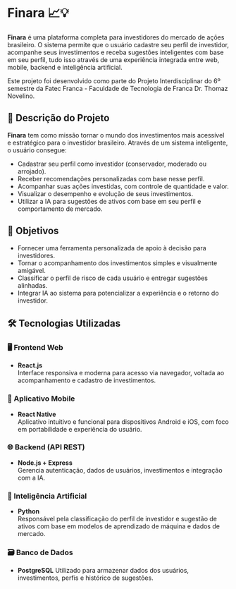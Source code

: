 # Finara 📈💡

**Finara** é uma plataforma completa para investidores do mercado de ações brasileiro. O sistema permite que o usuário cadastre seu perfil de investidor, acompanhe seus investimentos e receba sugestões inteligentes com base em seu perfil, tudo isso através de uma experiência integrada entre web, mobile, backend e inteligência artificial.

Este projeto foi desenvolvido como parte do Projeto Interdisciplinar do 6º semestre da Fatec Franca - Faculdade de Tecnologia de Franca Dr. Thomaz Novelino.

## 💼 Descrição do Projeto

**Finara** tem como missão tornar o mundo dos investimentos mais acessível e estratégico para o investidor brasileiro. Através de um sistema inteligente, o usuário consegue:

- Cadastrar seu perfil como investidor (conservador, moderado ou arrojado).
- Receber recomendações personalizadas com base nesse perfil.
- Acompanhar suas ações investidas, com controle de quantidade e valor.
- Visualizar o desempenho e evolução de seus investimentos.
- Utilizar a IA para sugestões de ativos com base em seu perfil e comportamento de mercado.

## 🎯 Objetivos

- Fornecer uma ferramenta personalizada de apoio à decisão para investidores.
- Tornar o acompanhamento dos investimentos simples e visualmente amigável.
- Classificar o perfil de risco de cada usuário e entregar sugestões alinhadas.
- Integrar IA ao sistema para potencializar a experiência e o retorno do investidor.

## 🛠️ Tecnologias Utilizadas

### 🖥️ Frontend Web
- **React.js**  
  Interface responsiva e moderna para acesso via navegador, voltada ao acompanhamento e cadastro de investimentos.

### 📱 Aplicativo Mobile
- **React Native**  
  Aplicativo intuitivo e funcional para dispositivos Android e iOS, com foco em portabilidade e experiência do usuário.

### 🌐 Backend (API REST)
- **Node.js + Express**  
  Gerencia autenticação, dados de usuários, investimentos e integração com a IA.

### 🧠 Inteligência Artificial
- **Python**  
  Responsável pela classificação do perfil de investidor e sugestão de ativos com base em modelos de aprendizado de máquina e dados de mercado.

### 🗃️ Banco de Dados
- **PostgreSQL** 
  Utilizado para armazenar dados dos usuários, investimentos, perfis e histórico de sugestões.

